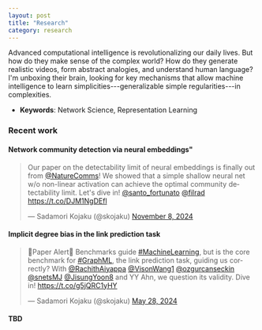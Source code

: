```yaml
---
layout: post
title: "Research"
category: research
---
```


Advanced computational intelligence is revolutionalizing our daily lives.
But how do they make sense of the complex world?
How do they generate realistic videos, form abstract analogies, and understand human language?
I'm unboxing their brain, looking for key mechanisms that allow machine intelligence to learn simplicities---generalizable simple regularities---in complexities.

- **Keywords**: Network Science, Representation Learning

### Recent work

#### Network community detection via neural embeddings" 

<blockquote class="twitter-tweet"><p lang="en" dir="ltr">Our paper on the detectability limit of neural embeddings is finally out from <a href="https://twitter.com/NatureComms?ref_src=twsrc%5Etfw">@NatureComms</a>! We showed that a simple shallow neural net w/o non-linear activation can achieve the optimal community detectability limit. Let&#39;s dive in! <a href="https://twitter.com/santo_fortunato?ref_src=twsrc%5Etfw">@santo_fortunato</a> <a href="https://twitter.com/filrad?ref_src=twsrc%5Etfw">@filrad</a> <a href="https://t.co/DJM1NgDEfl">https://t.co/DJM1NgDEfl</a></p>&mdash; Sadamori Kojaku (@skojaku) <a href="https://twitter.com/skojaku/status/1854941022318465354?ref_src=twsrc%5Etfw">November 8, 2024</a></blockquote> <script async src="https://platform.twitter.com/widgets.js" charset="utf-8"></script>

#### Implicit degree bias in the link prediction task

<blockquote class="twitter-tweet"><p lang="en" dir="ltr">🚨Paper Alert🚨 Benchmarks guide <a href="https://twitter.com/hashtag/MachineLearning?src=hash&amp;ref_src=twsrc%5Etfw">#MachineLearning</a>, but is the core benchmark for <a href="https://twitter.com/hashtag/GraphML?src=hash&amp;ref_src=twsrc%5Etfw">#GraphML</a>, the link prediction task, guiding us correctly? With <a href="https://twitter.com/RachithAiyappa?ref_src=twsrc%5Etfw">@RachithAiyappa</a> <a href="https://twitter.com/VisonWang1?ref_src=twsrc%5Etfw">@VisonWang1</a> <a href="https://twitter.com/ozgurcanseckin?ref_src=twsrc%5Etfw">@ozgurcanseckin</a> <a href="https://twitter.com/snetsMJ?ref_src=twsrc%5Etfw">@snetsMJ</a> <a href="https://twitter.com/JisungYoon8?ref_src=twsrc%5Etfw">@JisungYoon8</a> and YY Ahn, we question its validity. Dive in! <a href="https://t.co/g5jQRC1yHY">https://t.co/g5jQRC1yHY</a></p>&mdash; Sadamori Kojaku (@skojaku) <a href="https://twitter.com/skojaku/status/1795413358818013431?ref_src=twsrc%5Etfw">May 28, 2024</a></blockquote> <script async src="https://platform.twitter.com/widgets.js" charset="utf-8"></script>

#### TBD
